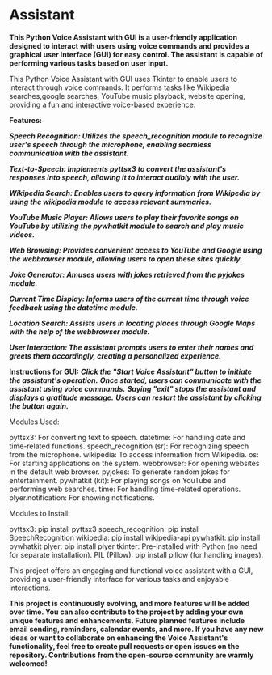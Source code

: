 # Assistant
**This Python Voice Assistant with GUI is a user-friendly application designed to interact with users using voice commands and provides a graphical user interface (GUI) for easy control. The assistant is capable of performing various tasks based on user input.**

This Python Voice Assistant with GUI uses Tkinter to enable users to interact through voice commands. It performs tasks like Wikipedia searches,google searches, YouTube music playback, website opening, providing a fun and interactive voice-based experience.



**Features:**

***Speech Recognition: Utilizes the speech_recognition module to recognize user's speech through the microphone, enabling seamless communication with the assistant.***

***Text-to-Speech: Implements pyttsx3 to convert the assistant's responses into speech, allowing it to interact audibly with the user.***

***Wikipedia Search: Enables users to query information from Wikipedia by using the wikipedia module to access relevant summaries.***

***YouTube Music Player: Allows users to play their favorite songs on YouTube by utilizing the pywhatkit module to search and play music videos.***

***Web Browsing: Provides convenient access to YouTube and Google using the webbrowser module, allowing users to open these sites quickly.***

***Joke Generator: Amuses users with jokes retrieved from the pyjokes module.***

***Current Time Display: Informs users of the current time through voice feedback using the datetime module.***

***Location Search: Assists users in locating places through Google Maps with the help of the webbrowser module.***

***User Interaction: The assistant prompts users to enter their names and greets them accordingly, creating a personalized experience.***

**Instructions for GUI:**
***Click the "Start Voice Assistant" button to initiate the assistant's operation.***
***Once started, users can communicate with the assistant using voice commands.***
***Saying "exit" stops the assistant and displays a gratitude message.***
***Users can restart the assistant by clicking the button again.***

Modules Used:

pyttsx3: For converting text to speech.
datetime: For handling date and time-related functions.
speech_recognition (sr): For recognizing speech from the microphone.
wikipedia: To access information from Wikipedia.
os: For starting applications on the system.
webbrowser: For opening websites in the default web browser.
pyjokes: To generate random jokes for entertainment.
pywhatkit (kit): For playing songs on YouTube and performing web searches.
time: For handling time-related operations.
plyer.notification: For showing notifications.


Modules to Install:

pyttsx3: pip install pyttsx3
speech_recognition: pip install SpeechRecognition
wikipedia: pip install wikipedia-api
pywhatkit: pip install pywhatkit
plyer: pip install plyer
tkinter: Pre-installed with Python (no need for separate installation).
PIL (Pillow): pip install pillow (for handling images).


This project offers an engaging and functional voice assistant with a GUI, providing a user-friendly interface for various tasks and enjoyable interactions.

**This project is continuously evolving, and more features will be added over time. You can also contribute to the project by adding your own unique features and enhancements. Future planned features include email sending, reminders, calendar events, and more. If you have any new ideas or want to collaborate on enhancing the Voice Assistant's functionality, feel free to create pull requests or open issues on the repository. Contributions from the open-source community are warmly welcomed!**
